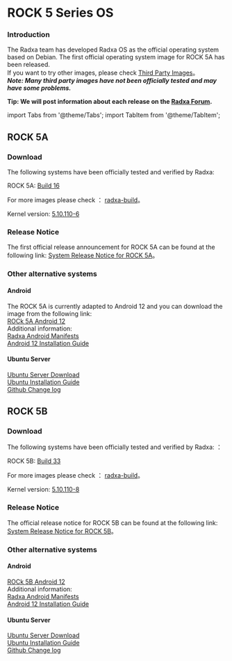 ﻿---
sidebar_label: 'Official OS'
sidebar_position: 2
---

# ROCK 5 Series OS

### Introduction

The Radxa team has developed Radxa OS as the official operating system based on Debian. 
The first official operating system image for ROCK 5A has been released.  
If you want to try other images, please check [Third Party Images](/rock5/alt-os)。  
***Note: Many third party images have not been officially tested and may have some problems.***

**Tip: We will post information about each release on the [Radxa Forum](https://forum.radxa.com/).**  

import Tabs from '@theme/Tabs';
import TabItem from '@theme/TabItem';

<Tabs>
<TabItem value="ROCK 5A" label="ROCK 5A" default>

## ROCK 5A

### Download

The following systems have been officially tested and verified by Radxa:   

ROCK 5A: [Build 16](https://github.com/radxa-build/rock-5a/releases/download/b16/rock-5a_debian_bullseye_kde_b16.img.xz)  

For more images please check ： [radxa-build](https://github.com/radxa-build/)。  

Kernel version: [5.10.110-6](https://github.com/radxa-pkg/linux-rockchip/releases/tag/5.10.110-6)  

### Release Notice

The first official release announcement for ROCK 5A can be found at the following link: 
[System Release Notice for ROCK 5A](https://forum.radxa.com/t/230428-system-release-notice-for-rock-5a/16275)。 

### Other alternative systems

#### Android

The ROCK 5A is currently adapted to Android 12 and you can download the image from the following link:  
[ROCk 5A Android 12](https://github.com/radxa/manifests/releases/tag/Android12_rk12)  
Additional information:  
[Radxa Android Manifests](https://github.com/radxa/manifests)  
[Android 12 Installation Guide](https://wiki.radxa.com/Rock5/guide/android12)

#### Ubuntu Server

[Ubuntu Server Download](https://github.com/radxa-build/rock-5a/releases)  
[Ubuntu Installation Guide](https://wiki.radxa.com/Rock5/linux/ubuntu)  
[Github Change log](https://github.com/radxa/debos-radxa/releases/latest)


</TabItem>
<TabItem value="ROCK 5B" label="ROCK 5B">

## ROCK 5B

### Download

The following systems have been officially tested and verified by Radxa:   ： 

ROCK 5B: [Build 33](https://github.com/radxa-build/rock-5b/releases/download/b33/rock-5b_debian_bullseye_kde_b33.img.xz)

For more images please check ： [radxa-build](https://github.com/radxa-build/)。  

Kernel version: [5.10.110-8](https://github.com/radxa-pkg/linux-rockchip/releases/tag/5.10.110-8)

### Release Notice

The official release notice for ROCK 5B can be found at the following link: 
[System Release Notice for ROCK 5B](https://forum.radxa.com/t/230526-system-release-notice-for-rock-5b/16809)。 

### Other alternative systems

#### Android
  
[ROCk 5B Android 12](https://github.com/radxa/manifests/releases/tag/Rock-android12-20230315)  
Additional information:  
[Radxa Android Manifests](https://github.com/radxa/manifests)  
[Android 12 Installation Guide](https://wiki.radxa.com/Rock5/guide/android12)

#### Ubuntu Server

[Ubuntu Server Download](https://github.com/radxa-build/rock-5b/releases)  
[Ubuntu Installation Guide](https://wiki.radxa.com/Rock5/linux/ubuntu)  
[Github Change log](https://github.com/radxa/debos-radxa/releases/latest)

</TabItem>
</Tabs>

